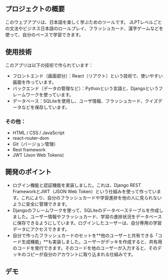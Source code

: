 ## プロジェクトの概要
このウェブアプリは、日本語を楽しく学ぶためのツールです。
JLPTレベルごとの文法やビジネス日本語のロールプレイ、フラッシュカード、漢字ゲームなどを使って、自分のペースで学習できます。

## 使用技術
このアプリは以下の技術で作られています：
- フロントエンド（画面部分）：React（リアクト）という技術で、使いやすい画面を作っています。
- バックエンド（データの管理など）：Pythonという言語と、Djangoというフレームワークを使っています。
- データベース：SQLiteを使用し、ユーザ情報、フラッシュカード、クイズデータなどを保存しています。
### その他：
- HTML / CSS / JavaScript
- react-router-dom
- Git（バージョン管理）
- Rest framework
- JWT (Json Web Tokens)

## 開発のポイント
- ログイン機能と認証機能を実装しました。これは、Django REST FrameworkとJWT（JSON Web Token）という仕組みを使って作っています。これにより、自分のフラッシュカードや学習進捗を他の人に見られないように安全に管理できます。
- Djangoのフレームワークを使って、SQLiteのデータベーステーブルを作成しました。ユーザー情報やフラッシュカード、学習の進捗状況をデータベースに保存できるようにしています。ログインしたユーザーは、自分専用の学習データにアクセスできます。
- 自分で作ったフラッシュカードのセットを**他のユーザーと共有できる「コード生成機能」**も実装しました。ユーザーがデッキを作成すると、共有用のコードを発行できます。そのコードを他のユーザーが入力すると、そのデッキのコピーが自分のアカウントに取り込まれる仕組みです。

## デモ

